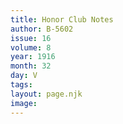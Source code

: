 ```yaml
---
title: Honor Club Notes
author: B-5602
issue: 16
volume: 8
year: 1916
month: 32
day: V
tags:
layout: page.njk
image:
---
```





